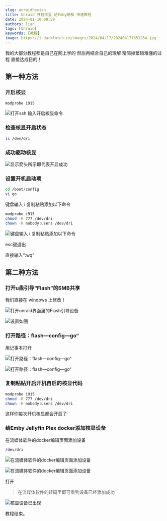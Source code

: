 ```yaml
---
slug: unraidhexian
title: Unraid 开启核显 给Emby硬解 快速教程
date: 2024-01-10 00:59
authors: lian
tags: [Unraid]
keywords: [教程]
image: https://i.darklotus.cn/images/2024/04/17/202404171651264.jpg
---
```


我的大部分教程都是自己在网上学的 然后再结合自己的理解 精简掉繁琐难懂的过程 直接达成目的！

<!-- truncate -->

## 第一种方法

### 开启核显

```bash
modprobe i915
```

![打开ssh 输入开启核显命令](https://i.darklotus.cn/images/2024/04/17/202404171651740.jpg)

### 检查核显开启状态

```bash
ls /dev/dri
```

### 成功驱动核显

![显示箭头所示即代表开启成功](https://i.darklotus.cn/images/2024/04/17/202404171651011.jpg)

### 设置开机启动项

```bash
cd /boot/config
vi go
```

键盘输入 i 复制粘贴添加以下命令

```bash
modprobe i915
chmod -R 777 /dev/dri
chown -R nobody:users /dev/dri
```

![键盘输入 i 复制粘贴添加以下命令](https://i.darklotus.cn/images/2024/04/17/202404171651219.jpg)

esc键退出

直接输入“:wq”

## 第二种方法

### 打开u盘引导“Flash”的SMB共享

我们直接在 windows 上修改！

![打开unraid界面里的Flash引导设备](https://i.darklotus.cn/images/2024/04/17/202404171651693.jpg)

![设置如图](https://i.darklotus.cn/images/2024/04/17/202404171651043.jpg)

### 打开路径：flash—config—go“

用记事本打开

![打开路径：flash—config—go“](https://i.darklotus.cn/images/2024/04/17/202404171651313.jpg)

![打开路径：flash—config—go“](https://i.darklotus.cn/images/2024/04/17/202404171651099.jpg)

### 复制粘贴开启开机自启的核显代码

```bash
modprobe i915
chmod -R 777 /dev/dri
chown -R nobody:users /dev/dri
```

这样你每次开机核显都会开启了

### 给Emby Jellyfin Plex docker添加核显设备

在流媒体软件的docker编辑页面添加设备

```bash
/dev/dri
```

![在流媒体软件的docker编辑页面添加设备](https://i.darklotus.cn/images/2024/04/17/202404171651332.jpg)

![在流媒体软件的docker编辑页面添加设备](https://i.darklotus.cn/images/2024/04/17/202404171651441.jpg)

打开

> 在流媒体软件的转码里即可看到设备已经添加成功

![核显设备已出现](https://i.darklotus.cn/images/2024/04/17/202404171651264.jpg)

教程结束。
